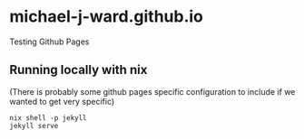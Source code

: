 # michael-j-ward.github.io
Testing Github Pages

## Running locally with nix

(There is probably some github pages specific configuration to include if we wanted to get very specific)

```shell
nix shell -p jekyll
jekyll serve
```
